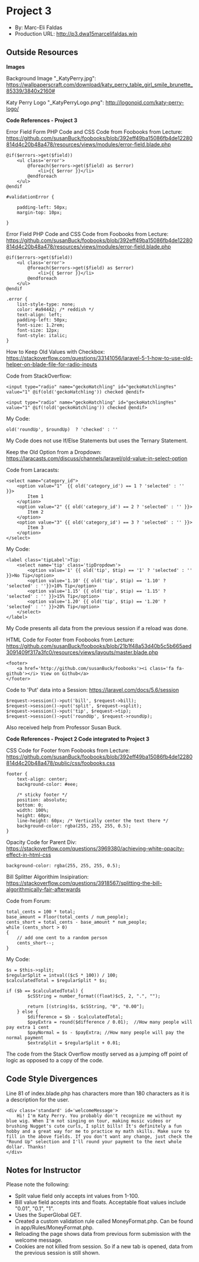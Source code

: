 # Project 3
+ By: Marc-Eli Faldas
+ Production URL: <http://p3.dwa15marcelifaldas.win>

## Outside Resources

**Images**

Background Image "_KatyPerry.jpg": <https://wallpaperscraft.com/download/katy_perry_table_girl_smile_brunette_85339/3840x2160#>

Katy Perry Logo "_KatyPerryLogo.png": <http://logonoid.com/katy-perry-logo/>

**Code References - Project 3**

Error Field Form PHP Code and CSS Code from Foobooks from Lecture: <https://github.com/susanBuck/foobooks/blob/392eff49ba15086fb4de12280814d4c20b48a478/resources/views/modules/error-field.blade.php>

```
@if($errors->get($field))
    <ul class='error'>
        @foreach($errors->get($field) as $error)
            <li>{{ $error }}</li>
        @endforeach
    </ul>
@endif

#validationError {

    padding-left: 50px;
    margin-top: 10px;

}
``` 

Error Field PHP Code and CSS Code from Foobooks from Lecture: <https://github.com/susanBuck/foobooks/blob/392eff49ba15086fb4de12280814d4c20b48a478/resources/views/modules/error-field.blade.php>

```
@if($errors->get($field))
    <ul class='error'>
        @foreach($errors->get($field) as $error)
            <li>{{ $error }}</li>
        @endforeach
    </ul>
@endif

.error {
    list-style-type: none;
    color: #a94442; /* reddish */
    text-align: left;
    padding-left: 50px;
    font-size: 1.2rem;
    font-size: 12px;
    font-style: italic;
}
```

How to Keep Old Values with Checkbox: <https://stackoverflow.com/questions/33141056/laravel-5-1-how-to-use-old-helper-on-blade-file-for-radio-inputs>

Code from StackOverflow:

```
<input type="radio" name="geckoHatchling" id="geckoHatchlingYes" value="1" @if(old('geckoHatchling')) checked @endif>

<input type="radio" name="geckoHatchling" id="geckoHatchlingYes" value="1" @if(!old('geckoHatchling')) checked @endif>
```

My Code:

```
old('roundUp', $roundUp)  ? 'checked' : ''
```

My Code does not use If/Else Statements but uses the Ternary Statement.

Keep the Old Option from a Dropdown: https://laracasts.com/discuss/channels/laravel/old-value-in-select-option

Code from Laracasts:

```
<select name="category_id">
    <option value="1"  {{ old('category_id') == 1 ? 'selected' : '' }}>
        Item 1
    </option>
    <option value="2" {{ old('category_id') == 2 ? 'selected' : '' }}>
        Item 2
    </option>
    <option value="3" {{ old('category_id') == 3 ? 'selected' : '' }}>
        Item 3
    </option>
</select>
```

My Code:

```
<label class='tipLabel'>Tip:
    <select name='tip' class='tipDropdown'>
        <option value='1' {{ old('tip', $tip) == '1' ? 'selected' : '' }}>No Tip</option>
        <option value='1.10' {{ old('tip', $tip) == '1.10' ? 'selected' : ''}}>10% Tip</option>
        <option value='1.15' {{ old('tip', $tip) == '1.15' ? 'selected' : '' }}>15% Tip</option>
        <option value='1.20' {{ old('tip', $tip) == '1.20' ? 'selected' : '' }}>20% Tip</option>
    </select>
</label>
```

My Code presents all data from the previous session if a reload was done.


HTML Code for Footer from Foobooks from Lecture: <https://github.com/susanBuck/foobooks/blob/21b1f48a53d40b5c5b665aed3091409f317a3fc0/resources/views/layouts/master.blade.php>

```
<footer>
    <a href='http://github.com/susanBuck/foobooks'><i class='fa fa-github'></i> View on Github</a>
</footer>
```

Code to 'Put' data into a Session: https://laravel.com/docs/5.6/session

```
$request->session()->put('bill', $request->bill);
$request->session()->put('split', $request->split);
$request->session()->put('tip', $request->tip);
$request->session()->put('roundUp', $request->roundUp);

```

Also received help from Professor Susan Buck.

**Code References - Project 2 Code integrated to Project 3**

CSS Code for Footer from Foobooks from Lecture: <https://github.com/susanBuck/foobooks/blob/392eff49ba15086fb4de12280814d4c20b48a478/public/css/foobooks.css>

```
footer {
    text-align: center;
    background-color: #eee;

    /* sticky footer */
    position: absolute;
    bottom: 0;
    width: 100%;
    height: 60px;
    line-height: 60px; /* Vertically center the text there */
    background-color: rgba(255, 255, 255, 0.5);
}
```

Opacity Code for Parent Div: <https://stackoverflow.com/questions/3969380/achieving-white-opacity-effect-in-html-css>

```
background-color: rgba(255, 255, 255, 0.5);
```

Bill Splitter Algorithim Insipiration: <https://stackoverflow.com/questions/3918567/splitting-the-bill-algorithmically-fair-afterwards>

Code from Forum:

```
total_cents = 100 * total;
base_amount = Floor(total_cents / num_people);
cents_short = total_cents - base_amount * num_people;
while (cents_short > 0)
{
    // add one cent to a random person
    cents_short--;
}
```

My Code:
```
$s = $this->split;
$regularSplit = intval(($cS * 100)) / 100;
$calculatedTotal = $regularSplit * $s;

if ($b == $calculatedTotal) {
        $cSString = number_format((float)$cS, 2, ".", "");

        return [(string)$s, $cSString, "0", "0.00"];
    } else {
        $difference = $b - $calculatedTotal;
        $payExtra = round($difference / 0.01);  //How many people will pay extra 1 cent
        $payNormal = $s - $payExtra; //How many people will pay the normal payment
        $extraSplit = $regularSplit + 0.01;
```

The code from the Stack Overflow mostly served as a jumping off point of logic as opposed to a copy of the code.

## Code Style Divergences

Line 81 of index.blade.php has characters more than 180 characters as it is a description for the user.

```
<div class='standard' id='welcomeMessage'>
    Hi! I'm Katy Perry. You probably don't recognize me without my blue wig. When I'm not singing on tour, making music videos or brushing Nugget's cute curls, I split bills! It's definitely a fun hobby and a great way for me to practice my math skills. Make sure to fill in the above fields. If you don't want any change, just check the "Round Up" selection and I'll round your payment to the next whole dollar. Thanks!
</div>
```

## Notes for Instructor

Please note the following:
* Split value field only accepts int values from 1-100.
* Bill value field accepts ints and floats.  Acceptable float values include "0.01", "0.1", "1".
* Uses the SuperGlobal GET.
* Created a custom validation rule called MoneyFormat.php.  Can be found in app/Rules/MoneyFormat.php.
* Reloading the page shows data from previous form submission with the welcome message.
* Cookies are not killed from session.  So if a new tab is opened, data from the previous session is still shown.

